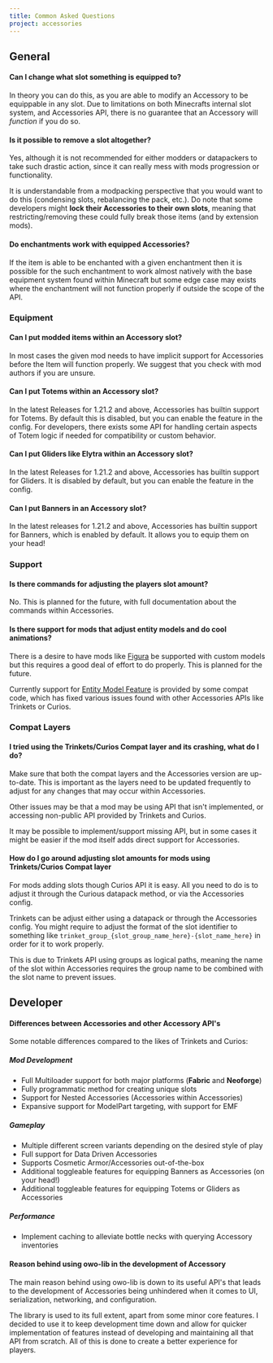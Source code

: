 ```yaml
---
title: Common Asked Questions
project: accessories
---
```


## General

#### Can I change what slot something is equipped to?

In theory you can do this, as you are able to modify an Accessory to be equippable in any slot. Due to limitations on both Minecrafts internal slot system, and Accessories API, there is no guarantee that an Accessory will *function* if you do so.

#### Is it possible to remove a slot altogether?

Yes, although it is not recommended for either modders or datapackers to take such drastic action, since it can really mess with mods progression or functionality.

It is understandable from a modpacking perspective that you would want to do this (condensing slots, rebalancing the pack, etc.). Do note that some developers might **lock their Accessories to their own slots**, meaning that restricting/removing these could fully break those items (and by extension mods). 

#### Do enchantments work with equipped Accessories?

If the item is able to be enchanted with a given enchantment then it is possible for the such enchantment to work almost natively with the base equipment system found within Minecraft but some edge case may exists where the enchantment will not function properly if outside the scope of the API.

### Equipment

#### Can I put modded items within an Accessory slot?

In most cases the given mod needs to have implicit support for Accessories before the Item will function properly. We suggest that you check with mod authors if you are unsure.

#### Can I put Totems within an Accessory slot?

In the latest Releases for 1.21.2 and above, Accessories has builtin support for Totems. By default this is disabled, but you can enable the feature in the config. For developers, there exists some API for handling certain aspects of Totem logic if needed for compatibility or custom behavior.

#### Can I put Gliders like Elytra within an Accessory slot?

In the latest Releases for 1.21.2 and above, Accessories has builtin support for Gliders. It is disabled by default, but you can enable the feature in the config.

#### Can I put Banners in an Accessory slot?

In the latest releases for 1.21.2 and above, Accessories has builtin support for Banners, which is enabled by default. It allows you to equip them on your head!

### Support

#### Is there commands for adjusting the players slot amount?

No. This is planned for the future, with full documentation about the commands within Accessories.

#### Is there support for mods that adjust entity models and do cool animations?

There is a desire to have mods like [Figura](https://modrinth.com/mod/figura) be supported with custom models but this requires a good deal of effort to do properly. This is planned for the future.

Currently support for [Entity Model Feature](https://modrinth.com/mod/entity-model-features) is provided by some compat code, which has fixed various issues found with other Accessories APIs like Trinkets or Curios.

### Compat Layers

#### I tried using the Trinkets/Curios Compat layer and its crashing, what do I do?

Make sure that both the compat layers and the Accessories version are up-to-date. This is important as the layers need to be updated frequently to adjust for any changes that may occur within Accessories. 

Other issues may be that a mod may be using API that isn't implemented, or accessing non-public API provided by Trinkets and Curios. 

It may be possible to implement/support missing API, but in some cases it might be easier if the mod itself adds direct support for Accessories.

#### How do I go around adjusting slot amounts for mods using Trinkets/Curios Compat layer

For mods adding slots though Curios API it is easy. All you need to do is to adjust it through the Curious datapack method, or via the Accessories config. 

Trinkets can be adjust either using a datapack or through the Accessories config. You might require to adjust the format of the slot identifier to something like `trinket_group_{slot_group_name_here}-{slot_name_here}` in order for it to work properly.

This is due to Trinkets API using groups as logical paths, meaning the name of the slot within Accessories requires the group name to be combined with the slot name to prevent issues.

## Developer

#### Differences between Accessories and other Accessory API's

Some notable differences compared to the likes of Trinkets and Curios:

##### Mod Development
- Full Multiloader support for both major platforms (**Fabric** and **Neoforge**)
- Fully programmatic method for creating unique slots
- Support for Nested Accessories (Accessories within Accessories)
- Expansive support for ModelPart targeting, with support for EMF

##### Gameplay
- Multiple different screen variants depending on the desired style of play
- Full support for Data Driven Accessories
- Supports Cosmetic Armor/Accessories out-of-the-box
- Additional toggleable features for equipping Banners as Accessories (on your head!)
- Additional toggleable features for equipping Totems or Gliders as Accessories

##### Performance
- Implement caching to alleviate bottle necks with querying Accessory inventories

#### Reason behind using owo-lib in the development of Accessory

The main reason behind using owo-lib is down to its useful API's that leads to the development of Accessories being unhindered when it comes to UI, serialization, networking, and configuration. 

The library is used to its full extent, apart from some minor core features. I decided to use it to keep development time down and allow for quicker implementation of features instead of developing and maintaining all that API from scratch. All of this is done to create a better experience for players. 
